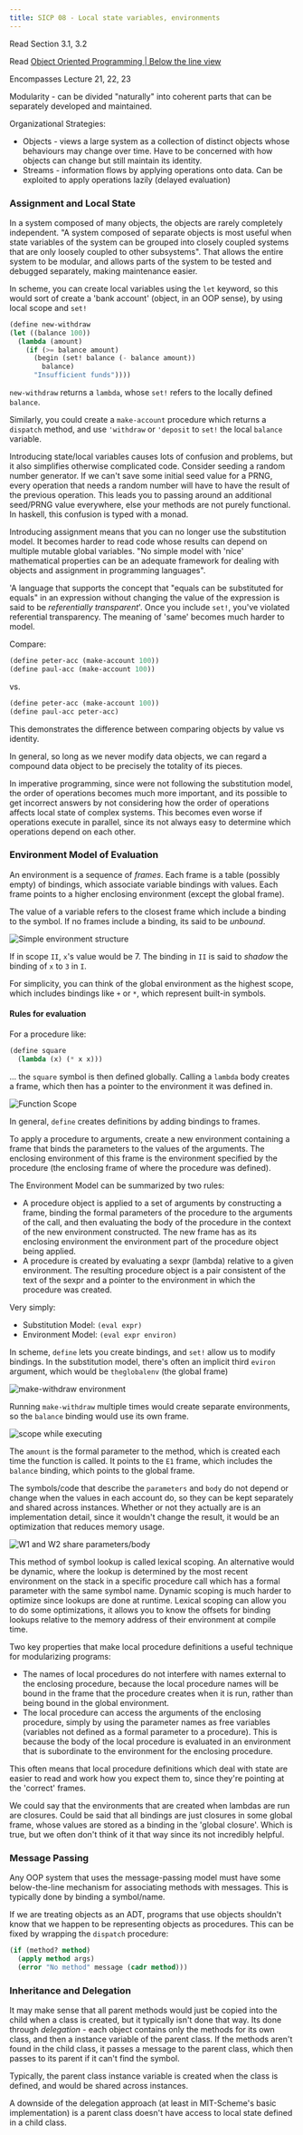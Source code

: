 ```yaml
---
title: SICP 08 - Local state variables, environments
---
```


Read Section 3.1, 3.2

Read [Object Oriented Programming | Below the line view](https://inst.eecs.berkeley.edu//~cs61a/reader/belowline.pdf)

Encompasses Lecture 21, 22, 23

Modularity - can be divided "naturally" into coherent parts that can be separately developed and maintained.

Organizational Strategies:

- Objects - views a large system as a collection of distinct objects whose behaviours may change over time. Have to be concerned with how objects can change but still maintain its identity.
- Streams - information flows by applying operations onto data. Can be exploited to apply operations lazily (delayed evaluation)

### Assignment and Local State

In a system composed of many objects, the objects are rarely completely independent. "A system composed of separate objects is most useful when state variables of the system can be grouped into closely coupled systems that are only loosely coupled to other subsystems". That allows the entire system to be modular, and allows parts of the system to be tested and debugged separately, making maintenance easier.

In scheme, you can create local variables using the `let` keyword, so this would sort of create a 'bank account' (object, in an OOP sense), by using local scope and `set!`

```lisp
(define new-withdraw
(let ((balance 100))
  (lambda (amount)
    (if (>= balance amount)
      (begin (set! balance (- balance amount))
        balance)
      "Insufficient funds"))))
```

`new-withdraw` returns a `lambda`, whose `set!` refers to the locally defined `balance`.

Similarly, you could create a `make-account` procedure which returns a `dispatch` method, and use `'withdraw` or `'deposit` to `set!` the local `balance` variable.

Introducing state/local variables causes lots of confusion and problems, but it also simplifies otherwise complicated code. Consider seeding a random number generator. If we can't save some initial seed value for a PRNG, every operation that needs a random number will have to have the result of the previous operation. This leads you to passing around an additional seed/PRNG value everywhere, else your methods are not purely functional. In haskell, this confusion is typed with a monad.

Introducing assignment means that you can no longer use the substitution model. It becomes harder to read code whose results can depend on multiple mutable global variables. "No simple model with 'nice' mathematical properties can be an adequate framework for dealing with objects and assignment in programming languages".

'A language that supports the concept that "equals can be substituted for equals" in an expression without changing the value of the expression is said to be _referentially transparent_'. Once you include `set!`, you've violated referential transparency. The meaning of 'same' becomes much harder to model.

Compare:

```lisp
(define peter-acc (make-account 100))
(define paul-acc (make-account 100))
```

vs.

```lisp
(define peter-acc (make-account 100))
(define paul-acc peter-acc)
```

This demonstrates the difference between comparing objects by value vs identity.

In general, so long as we never modify data objects, we can regard a compound data object to be precisely the totality of its pieces.

In imperative programming, since were not following the substitution model, the order of operations becomes much more important, and its possible to get incorrect answers by not considering how the order of operations affects local state of complex systems. This becomes even worse if operations execute in parallel, since its not always easy to determine which operations depend on each other.

### Environment Model of Evaluation

An environment is a sequence of _frames_. Each frame is a table (possibly empty) of bindings, which associate variable bindings with values. Each frame points to a higher enclosing environment (except the global frame).

The value of a variable refers to the closest frame which include a binding to the symbol. If no frames include a binding, its said to be _unbound_.

![Simple environment structure](./images/scope.png)

If in scope `II`, `x`'s value would be 7. The binding in `II` is said to _shadow_ the binding of `x` to `3` in `I`.

For simplicity, you can think of the global environment as the highest scope, which includes bindings like `+` or `*`, which represent built-in symbols.

#### Rules for evaluation

For a procedure like:

```lisp
(define square
  (lambda (x) (* x x)))
```

... the `square` symbol is then defined globally. Calling a `lambda` body creates a frame, which then has a pointer to the environment it was defined in.

![Function Scope](./images/function.png)

In general, `define` creates definitions by adding bindings to frames.

To apply a procedure to arguments, create a new environment containing a frame that binds the parameters to the values of the arguments. The enclosing environment of this frame is the environment specified by the procedure (the enclosing frame of where the procedure was defined).

The Environment Model can be summarized by two rules:

- A procedure object is applied to a set of arguments by constructing a frame, binding the formal parameters of the procedure to the arguments of the call, and then evaluating the body of the procedure in the context of the new environment constructed. The new frame has as its enclosing environment the environment part of the procedure object being applied.
- A procedure is created by evaluating a sexpr (lambda) relative to a given environment. The resulting procedure object is a pair consistent of the text of the sexpr and a pointer to the environment in which the procedure was created.

Very simply:

- Substitution Model: `(eval expr)`
- Environment Model: `(eval expr environ)`

In scheme, `define` lets you create bindings, and `set!` allow us to modify bindings. In the substitution model, there's often an implicit third `eviron` argument, which would be `theglobalenv` (the global frame)

![make-withdraw environment](./images/balance.png)

Running `make-withdraw` multiple times would create separate environments, so the `balance` binding would use its own frame.

![scope while executing](./images/execution_balance.png)

The `amount` is the formal parameter to the method, which is created each time the function is called. It points to the `E1` frame, which includes the `balance` binding, which points to the global frame.

The symbols/code that describe the `parameters` and `body` do not depend or change when the values in each account do, so they can be kept separately and shared across instances. Whether or not they actually are is an implementation detail, since it wouldn't change the result, it would be an optimization that reduces memory usage.

![W1 and W2 share parameters/body](./images/shared.png)

This method of symbol lookup is called lexical scoping. An alternative would be dynamic, where the lookup is determined by the most recent environment on the stack in a specific procedure call which has a formal parameter with the same symbol name. Dynamic scoping is much harder to optimize since lookups are done at runtime. Lexical scoping can allow you to do some optimizations, it allows you to know the offsets for binding lookups relative to the memory address of their environment at compile time.

Two key properties that make local procedure definitions a useful technique for modularizing programs:

- The names of local procedures do not interfere with names external to the enclosing procedure, because the local procedure names will be bound in the frame that the procedure creates when it is run, rather than being bound in the global environment.
- The local procedure can access the arguments of the enclosing procedure, simply by using the parameter names as free variables (variables not defined as a formal parameter to a procedure). This is because the body of the local procedure is evaluated in an environment that is subordinate to the environment for the enclosing procedure.

This often means that local procedure definitions which deal with state are easier to read and work how you expect them to, since they're pointing at the 'correct' frames.

We could say that the environments that are created when lambdas are run are closures. Could be said that all bindings are just closures in some global frame, whose values are stored as a binding in the 'global closure'. Which is true, but we often don't think of it that way since its not incredibly helpful.

### Message Passing

Any OOP system that uses the message-passing model must have some below-the-line mechanism for associating methods with messages. This is typically done by binding a symbol/name.

If we are treating objects as an ADT, programs that use objects shouldn't know that we happen to be representing objects as procedures. This can be fixed by wrapping the `dispatch` procedure:

```lisp
(if (method? method)
  (apply method args)
  (error "No method" message (cadr method)))
```

### Inheritance and Delegation

It may make sense that all parent methods would just be copied into the child when a class is created, but it typically isn't done that way. Its done through _delegation_ - each object contains only the methods for its own class, and then a instance variable of the parent class. If the methods aren't found in the child class, it passes a message to the parent class, which then passes to its parent if it can't find the symbol.

Typically, the parent class instance variable is created when the class is defined, and would be shared across instances.

A downside of the delegation approach (at least in MIT-Scheme's basic implementation) is a parent class doesn't have access to local state defined in a child class.
